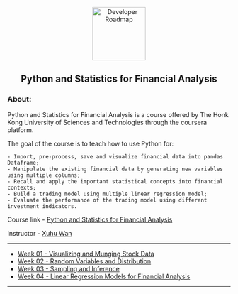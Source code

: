 <p align="center">
  <a href="https://github.com/marcoshsq/PythonFinancialAnalysis">
    <img src="https://user-images.githubusercontent.com/64812097/172560223-65ef7999-204f-455c-b4a3-069afdb83c6f.png" alt="Developer Roadmap" width="120" height="120">
  </a>
</p>
<h2 align="center">Python and Statistics for Financial Analysis</h2>

<h3>About:</h3>

Python and Statistics for Financial Analysis is a course offered by The Honk Kong University of Sciences and Technologies through the coursera platform.

The goal of the course is to teach how to use Python for:

    - Import, pre-process, save and visualize financial data into pandas Dataframe;
    - Manipulate the existing financial data by generating new variables using multiple columns;
    - Recall and apply the important statistical concepts into financial contexts;
    - Build a trading model using multiple linear regression model;
    - Evaluate the performance of the trading model using different investment indicators.

Course link - [Python and Statistics for Financial Analysis](https://www.coursera.org/learn/python-statistics-financial-analysis?)

Instructor - [Xuhu Wan](https://www.coursera.org/instructor/xuhuwan)

---

- [Week 01 - Visualizing and Munging Stock Data]()
- [Week 02 - Random Variables and Distribution]()
- [Week 03 - Sampling and Inference]()
- [Week 04 - Linear Regression Models for Financial Analysis]()

---
